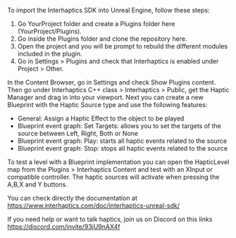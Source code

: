To import the Interhaptics SDK into Unreal Engine, follow these steps:

1. Go YourProject folder and create a Plugins folder here (YourProject/Plugins).
2. Go inside the Plugins folder and clone the repository here.
3. Open the project and you will be prompt to rebuild the different modules included in the plugin. 
4. Go in Settings > Plugins and check that Interhaptics is enabled under Project > Other.

In the Content Browser, go in Settings and check Show Plugins content. Then go under Interhaptics C++ class > Interhaptics > Public, get the Haptic Manager and drag in into your viewport.
Next you can create a new Blueprint with the Haptic Source type and use the following features:
+ General: Assign a Haptic Effect to the object to be played
+ Blueprint event graph: Set Targets: allows you to set the targets of the source between Left, Right, Both or None
+ Blueprint event graph: Play: starts all haptic events related to the source
+ Blueprint event graph: Stop: stops all haptic events related to the source

To test a level with a Blueprint implementation you can open the HapticLevel map from the Plugins > Interhaptics Content and test with an XInput or compatible controller. The haptic sources will activate when pressing the A,B,X and Y buttons.

You can check directly the documentation at https://www.interhaptics.com/doc/interhaptics-unreal-sdk/

If you need help or want to talk haptics, join us on Discord on this links https://discord.com/invite/93jU9nAX4f
